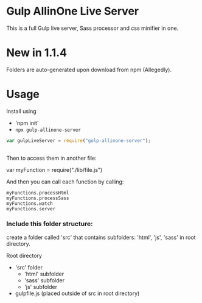 # Gulp AllinOne Live Server
This is a full Gulp live server, Sass processor and css minifier in one.
 
# New in 1.1.4
Folders are auto-generated upon download from npm (Allegedly).

# Usage
Install using 
* 'npm init'
* `npx gulp-allinone-server`
 
```javascript
var gulpLiveServer = require("gulp-allinone-server");
 
```

Then to access them in another file:

var myFunction = require("./lib/file.js")

And then you can call each function by calling:

```
myFunctions.processHtml
myFunctions.processSass
myFunctions.watch
myFunctions.server
```

### Include this folder structure:
create a folder called 'src' that contains subfolders: 'html', 'js', 'sass' in root directory.

Root directory
 - 'src' folder
   - 'html' subfolder
   - 'sass' subfolder
   - 'js' subfolder
 - gulpfile.js (placed outside of src in root directory)

